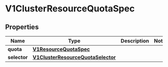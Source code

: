 
# V1ClusterResourceQuotaSpec

## Properties
Name | Type | Description | Notes
------------ | ------------- | ------------- | -------------
**quota** | [**V1ResourceQuotaSpec**](V1ResourceQuotaSpec.md) |  | 
**selector** | [**V1ClusterResourceQuotaSelector**](V1ClusterResourceQuotaSelector.md) |  | 



